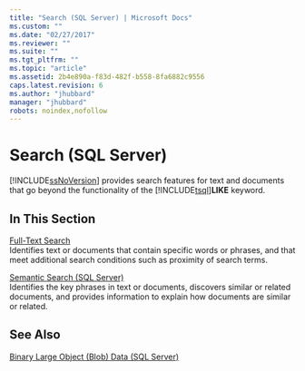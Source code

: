 ```yaml
---
title: "Search (SQL Server) | Microsoft Docs"
ms.custom: ""
ms.date: "02/27/2017"
ms.reviewer: ""
ms.suite: ""
ms.tgt_pltfrm: ""
ms.topic: "article"
ms.assetid: 2b4e890a-f83d-482f-b558-8fa6882c9556
caps.latest.revision: 6
ms.author: "jhubbard"
manager: "jhubbard"
robots: noindex,nofollow
---
```

# Search (SQL Server)
  [!INCLUDE[ssNoVersion](../a9notintoc/includes/ssnoversion-md.md)] provides search features for text and documents that go beyond the functionality of the [!INCLUDE[tsql](../a9notintoc/includes/tsql-md.md)]**LIKE** keyword.  
  
## In This Section  
 [Full-Text Search](../relational-databases/search/full-text-search.md)  
 Identifies text or documents that contain specific words or phrases, and that meet additional search conditions such as proximity of search terms.  
  
 [Semantic Search &#40;SQL Server&#41;](../relational-databases/search/semantic-search-sql-server.md)  
 Identifies the key phrases in text or documents, discovers similar or related documents, and provides information to explain how documents are similar or related.  
  
## See Also  
 [Binary Large Object &#40;Blob&#41; Data &#40;SQL Server&#41;](../relational-databases/blob/binary-large-object-blob-data-sql-server.md)  
  
  